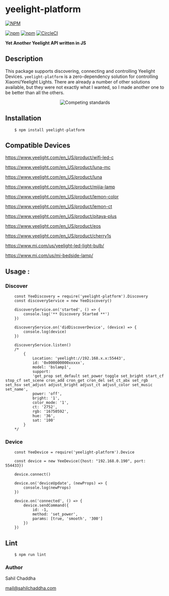 # yeelight-platform

[![NPM](https://nodei.co/npm/yeelight-platform.png?downloads=true&downloadRank=true&stars=true)](https://nodei.co/npm/yeelight-platform/)

[![npm](https://img.shields.io/npm/dm/yeelight-platform.svg)](https://www.npmjs.com/package/yeelight-platform)
[![npm](https://img.shields.io/npm/v/yeelight-platform.svg)](https://www.npmjs.com/package/yeelight-platform)
[![CircleCI](https://circleci.com/gh/sahilchaddha/yeelight-platform.svg?style=svg)](https://circleci.com/gh/sahilchaddha/yeelight-platform)


**Yet Another Yeelight API written in JS**

## Description

This package supports discovering, connecting and controlling Yeelight Devices.
`yeelight-platform` is a zero-dependency solution for controlling Xiaomi/Yeelight Lights. There are already a number of other solutions available, but they were not exactly what I wanted, so I made another one to be better than all the others.

<p align="center">
  <!-- Why isn't there Markdown for centered images? -->
  <img src="https://imgs.xkcd.com/comics/standards.png" alt="Competing standards">
</p>

## Installation

```shell
    $ npm install yeelight-platform
```

## Compatible Devices

https://www.yeelight.com/en_US/product/wifi-led-c

https://www.yeelight.com/en_US/product/luna-mc

https://www.yeelight.com/en_US/product/luna

https://www.yeelight.com/en_US/product/mijia-lamp

https://www.yeelight.com/en_US/product/lemon-color

https://www.yeelight.com/en_US/product/lemon-ct

https://www.yeelight.com/en_US/product/pitaya-plus

https://www.yeelight.com/en_US/product/eos

https://www.yeelight.com/en_US/product/cherry1s

https://www.mi.com/us/yeelight-led-light-bulb/

https://www.mi.com/us/mi-bedside-lamp/


## Usage : 

### Discover

```
    const YeeDiscovery = require('yeelight-platform').Discovery
    const discoveryService = new YeeDiscovery()

    discoveryService.on('started', () => {
        console.log('** Discovery Started **')
    })

    discoveryService.on('didDiscoverDevice', (device) => {
        console.log(device)
    })

    discoveryService.listen()
    /*
        {
            Location: 'yeelight://192.168.x.x:55443',
            id: '0x000000000xxxxx',
            model: 'bslamp1',
            support:
            'get_prop set_default set_power toggle set_bright start_cf stop_cf set_scene cron_add cron_get cron_del set_ct_abx set_rgb set_hsv set_adjust adjust_bright adjust_ct adjust_color set_music set_name',
            power: 'off',
            bright: '1',
            color_mode: '1',
            ct: '2752',
            rgb: '16750592',
            hue: '36',
            sat: '100'
        }
    */
```

### Device

```
    const YeeDevice = require('yeelight-platform').Device

    const device = new YeeDevice({host: "192.168.0.190", port: 554433})

    device.connect()

    device.on('deviceUpdate', (newProps) => {
        console.log(newProps)
    })
    
    device.on('connected', () => {
        device.sendCommand({
            id: -1,
            method: 'set_power',
            params: [true, 'smooth', '300']
        })
    })    

```

## Lint

```shell
    $ npm run lint
```

### Author

Sahil Chaddha

mail@sahilchaddha.com
